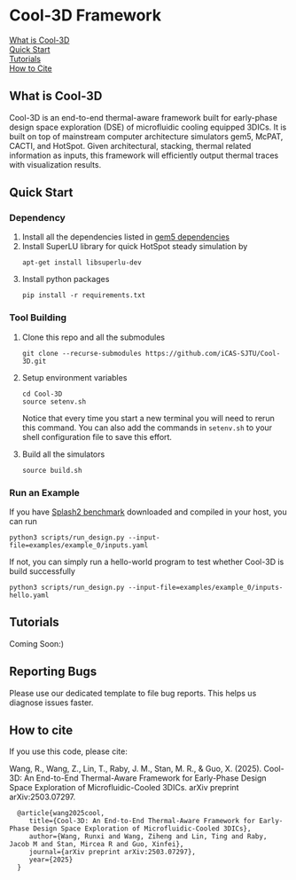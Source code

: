 # Cool-3D Framework

[What is Cool-3D](#what-is-cool-3d)<br>
[Quick Start](#quick-start)<br>
[Tutorials](#tutorials)<br>
[How to Cite](#how-to-cite)

## What is Cool-3D

Cool-3D is an end-to-end thermal-aware framework built for early-phase design space exploration (DSE) of microfluidic cooling equipped 3DICs. It is built on top of mainstream computer architecture simulators gem5, McPAT, CACTI, and HotSpot. 
Given architectural, stacking, thermal related information as inputs, this framework will efficiently output thermal traces with visualization results.

## Quick Start

### Dependency

1. Install all the dependencies listed in [gem5 dependencies](https://www.gem5.org/documentation/general_docs/building) 
2. Install SuperLU library for quick HotSpot steady simulation by 
   ```shell
   apt-get install libsuperlu-dev
   ```
3. Install python packages
   ```shell
   pip install -r requirements.txt
   ```

### Tool Building

1. Clone this repo and all the submodules
   ```shell
   git clone --recurse-submodules https://github.com/iCAS-SJTU/Cool-3D.git
   ```

2. Setup environment variables
   ```shell
   cd Cool-3D
   source setenv.sh
   ```
   Notice that every time you start a new terminal you will need to rerun this command. You can also add the commands in ``setenv.sh`` to your shell configuration file to save this effort. 

3. Build all the simulators
   ```shell
   source build.sh
   ```

### Run an Example

If you have [Splash2 benchmark](https://github.com/liuyix/splash2_benchmark) downloaded and compiled in your host, you can run 
```shell
python3 scripts/run_design.py --input-file=examples/example_0/inputs.yaml
```

If not, you can simply run a hello-world program to test whether Cool-3D is build successfully
```shell
python3 scripts/run_design.py --input-file=examples/example_0/inputs-hello.yaml
```


## Tutorials

Coming Soon:)

## Reporting Bugs
Please use our dedicated template to file bug reports. This helps us diagnose issues faster.

## How to cite

If you use this code, please cite:

Wang, R., Wang, Z., Lin, T., Raby, J. M., Stan, M. R., & Guo, X. (2025). Cool-3D: An End-to-End Thermal-Aware Framework for Early-Phase Design Space Exploration of Microfluidic-Cooled 3DICs. arXiv preprint arXiv:2503.07297.

      @article{wang2025cool,
         title={Cool-3D: An End-to-End Thermal-Aware Framework for Early-Phase Design Space Exploration of Microfluidic-Cooled 3DICs},
         author={Wang, Runxi and Wang, Ziheng and Lin, Ting and Raby, Jacob M and Stan, Mircea R and Guo, Xinfei},
         journal={arXiv preprint arXiv:2503.07297},
         year={2025}
      }
